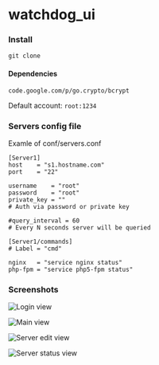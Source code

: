 watchdog_ui
===========

### Install
```git clone```

#### Dependencies
```
code.google.com/p/go.crypto/bcrypt
```

Default account: ```root:1234```

### Servers config file

Examle of conf/servers.conf

```
[Server1]
host	= "s1.hostname.com"
port	= "22"

username	= "root"
password	= "root"
private_key	= ""
# Auth via password or private key

#query_interval	= 60
# Every N seconds server will be queried

[Server1/commands]
# Label = "cmd"

nginx	= "service nginx status"
php-fpm	= "service php5-fpm status"

```


### Screenshots

![Login view](/sjbog/watchdog_ui/raw/master/public/img/watchdog_ui_1.png "Login view")

![Main view](/sjbog/watchdog_ui/raw/master/public/img/watchdog_ui_2.png "Main view")

![Server edit view](/sjbog/watchdog_ui/raw/master/public/img/watchdog_ui_3.png "Server edit view")

![Server status view](/sjbog/watchdog_ui/raw/master/public/img/watchdog_ui_4.png "Server status view")
